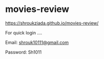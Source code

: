 # movies-review
https://shroukziada.github.io/movies-review/ 


For quick login ....

Email: shrouk10111@gmail.com

Password: Sh1011
